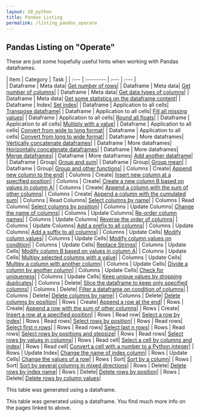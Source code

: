 ```yaml
---
layout: 20_python
title: Pandas Listing
permalink: /listing_pandas_operate
---
```


## Pandas Listing on "Operate"

These are just some hopefully useful hints when working with Pandas dataframes.

|  Item |  Category |  Task |
| :---            |    :--------   |  :--- |  :--- |  
| Dataframe | Meta data| [Get number of rows](pandas_df_ops#get-number-of-rows)| 
| Dataframe | Meta data| [Get number of columns](pandas_df_ops#get-number-of-columns)| 
| Dataframe | Meta data| [Get data types of columns](pandas_df_ops#get-data-types-of-columns)| 
| Dataframe | Meta data| [Get some statistics on the dataframe content](pandas_df_ops#get-some-statistics-on-the-dataframe-content)| 
| Dataframe | Index| [Set index](pandas_df_ops#set-index)| 
| Dataframe | Application to all cells| [Transpose dataframe](pandas_df_ops#transpose-dataframe)| 
| Dataframe | Application to all cells| [Fill all missing values](pandas_df_ops#fill-all-missing-values)| 
| Dataframe | Application to all cells| [Round all floats](pandas_df_ops#round-all-floats)| 
| Dataframe | Application to all cells| [Multiply with a value](pandas_df_ops#multiply-with-a-value)| 
| Dataframe | Application to all cells| [Convert from wide to long format](pandas_df_ops#convert-from-wide-to-long-format)| 
| Dataframe | Application to all cells| [Convert from long to wide format](pandas_df_ops#convert-from-long-to-wide-format)| 
| Dataframe | More dataframes| [Vertically concatenate dataframes](pandas_df_ops#vertically-concatenate-dataframes)| 
| Dataframe | More dataframes| [Horizontally concatenate dataframes](pandas_df_ops#horizontally-concatenate-dataframes)| 
| Dataframe | More dataframes| [Merge dataframes](pandas_df_ops#merge-dataframes)| 
| Dataframe | More dataframes| [Add another dataframe](pandas_df_ops#add-another-dataframe)| 
| Dataframe | Group| [Group and sum](pandas_df_ops#group-and-sum)| 
| Dataframe | Group| [Group mean](pandas_df_ops#group-mean)| 
| Dataframe | Group| [Group and other functions](pandas_df_ops#group-and-other-functions)| 
| Columns | Create| [Append new column to the end](pandas_columns#append-new-column-to-the-end)| 
| Columns | Create| [Insert new column at a specified position](pandas_columns#insert-new-column-at-a-specified-position)| 
| Columns | Create| [Create a new column B based on values in column A](pandas_columns#create-a-new-column-b-based-on-values-in-column-a)| 
| Columns | Create| [Append a column with the sum of other columns](pandas_columns#append-a-column-with-the-sum-of-other-columns)| 
| Columns | Create| [Append a column with the cumulated sum](pandas_columns#append-a-column-with-the-cumulated-sum)| 
| Columns | Read Columns| [Select columns by name](pandas_columns#select-columns-by-name)| 
| Columns | Read Columns| [Select columns by position](pandas_columns#select-columns-by-position)| 
| Columns | Update Columns| [Change the name of columns](pandas_columns#change-the-name-of-columns)| 
| Columns | Update Columns| [Re-order column names](pandas_columns#re-order-column-names)| 
| Columns | Update Columns| [Reverse the order of columns](pandas_columns#reverse-the-order-of-columns)| 
| Columns | Update Columns| [Add a prefix to all columns](pandas_columns#add-a-prefix-to-all-columns)| 
| Columns | Update Columns| [Add a suffix to all columns](pandas_columns#add-a-suffix-to-all-columns)| 
| Columns | Update Cells| [Modify column values](pandas_columns#modify-column-values)| 
| Columns | Update Cells| [Modify column values on condition](pandas_columns#modify-column-values-on-condition)| 
| Columns | Update Cells| [Replace Strings](pandas_columns#replace-strings)| 
| Columns | Update Cells| [Modify column B based on values in column A](pandas_columns#modify-column-b-based-on-values-in-column-a)| 
| Columns | Update Cells| [Multipy selected columns with a value](pandas_columns#multipy-selected-columns-with-a-value)| 
| Columns | Update Cells| [Multipy a column with another column](pandas_columns#multipy-a-column-with-another-column)| 
| Columns | Update Cells| [Divide a column by another column](pandas_columns#divide-a-column-by-another-column)| 
| Columns | Update Cells| [Check for uniqueness](pandas_columns#check-for-uniqueness)| 
| Columns | Update Cells| [Keep unique values by dropping duplicates](pandas_columns#keep-unique-values-by-dropping-duplicates)| 
| Columns | Delete| [Slice the dataframe to keep only specified columns](pandas_columns#slice-the-dataframe-to-keep-only-specified-columns)| 
| Columns | Delete| [Filter a dataframe on condition of columns](pandas_columns#filter-a-dataframe-on-condition-of-columns)| 
| Columns | Delete| [Delete columns by name](pandas_columns#delete-columns-by-name)| 
| Columns | Delete| [Delete columns by position](pandas_columns#delete-columns-by-position)| 
| Rows | Create| [Append a row at the end](pandas_rows#append-a-row-at-the-end)| 
| Rows | Create| [Append a row with the sum of other columns](pandas_rows#append-a-row-with-the-sum-of-other-columns)| 
| Rows | Create| [Insert a row at a specified position](pandas_rows#insert-a-row-at-a-specified-position)| 
| Rows | Read row| [Select a row by index](pandas_rows#select-a-row-by-index)| 
| Rows | Read rows| [Select rows by position](pandas_rows#select-rows-by-position)| 
| Rows | Read rows| [Select first n rows](pandas_rows#select-first-n-rows)| 
| Rows | Read rows| [Select last n rows](pandas_rows#select-last-n-rows)| 
| Rows | Read rows| [Select rows by positions and stepsize](pandas_rows#select-rows-by-positions-and-stepsize)| 
| Rows | Read rows| [Select rows by values in columns](pandas_rows#select-rows-by-values-in-columns)| 
| Rows | Read cell| [Select a cell by columns and index](pandas_rows#select-a-cell-by-columns-and-index)| 
| Rows | Read cell| [Convert a cell with a number to a Python integer](pandas_rows#convert-a-cell-with-a-number-to-a-python-integer)| 
| Rows | Update Index| [Change the name of index column](pandas_rows#change-the-name-of-index-column)| 
| Rows | Update Cells| [Change the values of a row](pandas_rows#change-the-values-of-a-row)| 
| Rows | Sort| [Sort by a column](pandas_rows#sort-by-a-column)| 
| Rows | Sort| [Sort by several columns in mixed directions](pandas_rows#sort-by-several-columns-in-mixed-directions)| 
| Rows | Delete| [Delete rows by index name](pandas_rows#delete-rows-by-index-name)| 
| Rows | Delete| [Delete rows by position](pandas_rows#delete-rows-by-position)| 
| Rows | Delete| [Delete rows by column values](pandas_rows#delete-rows-by-column-values)| 

This table was generated using a dataframe. 

This table was generated using a dataframe. You find much more info on the pages linked to above.
